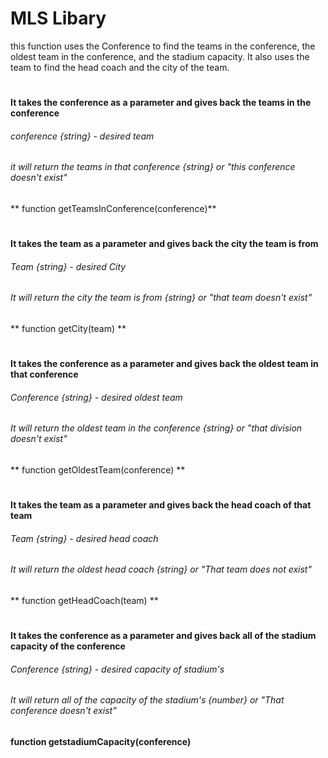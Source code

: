 # MLS Libary 
this function uses the Conference to find the teams in the conference, the oldest team in the conference, and the stadium capacity. It also uses the team to find the head coach and the city of the team.
# 
#### It takes the conference as a parameter and gives back the teams in the conference
######  conference {string} - desired team
###### it will return the teams in that conference {string} or "this conference doesn't exist"
** function getTeamsInConference(conference)**
#
#### It takes the team as a parameter and gives back the city the team is from
###### Team {string} - desired City
###### It will return the city the team is from {string} or "that team doesn't exist"
** function getCity(team) **
#
#### It takes the conference as a parameter and gives back the oldest team in that conference
###### Conference {string} - desired oldest team
###### It will return the oldest team in the conference {string} or "that division doesn't exist"
** function getOldestTeam(conference) **
#
#### It takes the team as a parameter and gives back the head coach of that team
###### Team {string} - desired head coach
###### It will return the oldest head coach {string} or "That team does not exist"
** function getHeadCoach(team) **
#
#### It takes the conference as a parameter and gives back all of the stadium capacity of the conference
###### Conference {string} - desired capacity of stadium's
###### It will return all of the capacity of the stadium's {number} or "That conference doesn't exist"
**function getstadiumCapacity(conference)**
